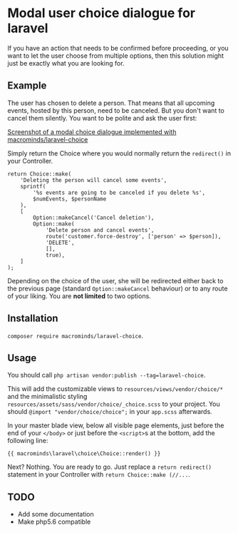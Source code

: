# Modal user choice dialogue for laravel

If you have an action that needs to be confirmed before proceeding,
or you want to let the user choose from multiple options, 
then this solution might just be exactly what you are looking for.

## Example

The user has chosen to delete a person. That means that all upcoming events, 
hosted by this person, need to be canceled. But you don't want to cancel them
silently. You want to be polite and ask the user first:

[Screenshot of a modal choice dialogue implemented with macrominds/laravel-choice](http://www.macrominds.de/images/github/macrominds-laravel-choice.png)

Simply return the Choice where you would normally return the `redirect()` in your Controller.
  
```
return Choice::make(
    'Deleting the person will cancel some events',
    sprintf(
        '%s events are going to be canceled if you delete %s',
        $numEvents, $personName
    ),
    [
        Option::makeCancel('Cancel deletion'),
        Option::make(
            'Delete person and cancel events',
            route('customer.force-destroy', ['person' => $person]),
            'DELETE',
            [],
            true),
    ]
);
```

Depending on the choice of the user, she will be redirected either 
back to the previous page (standard `Option::makeCancel` behaviour) or 
to any route of your liking. You are **not limited** to two options. 

## Installation

`composer require macrominds/laravel-choice`.

## Usage

You should call `php artisan vendor:publish --tag=laravel-choice`. 

This will add the customizable views to `resources/views/vendor/choice/*` and the minimalistic 
styling `resources/assets/sass/vendor/choice/_choice.scss` to your project.
You should `@import "vendor/choice/choice";` in your `app.scss` afterwards.

In your master blade view, below all visible page elements, just before the end of your 
`</body>` or just before the `<script>`s at the bottom, add the following line:
 
 ```
 {{ macrominds\laravel\choice\Choice::render() }}
 ```
 
Next? Nothing. You are ready to go. Just replace a `return redirect()` statement 
in your Controller with `return Choice::make (//...`.

## TODO
- Add some documentation
- Make php5.6 compatible
